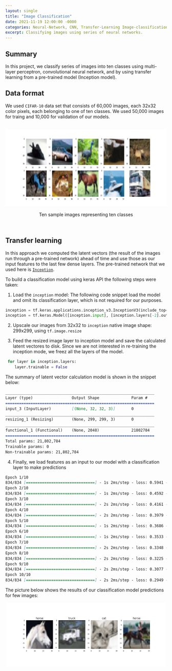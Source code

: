 ```yaml
---
layout: single
title: "Image Classification"
date: 2021-11-19 12:00:00 -0000
categories: Neural-Network, CNN, Transfer-Learning Image-classification TensorFlow Keras  
excerpt: Classifying images using series of neural networks. 
---
```


## Summary
In this project, we classify series of images into ten classes using multi-layer perceptron, convolutional neural network, and by using transfer learning from a pre-trained model (Inception model).


## Data format
We used `CIFAR-10` data set that consists of 60,000 images, each 32x32 color pixels, each belonging to one of ten classes. We used 50,000 images for traing and 10,000 for validation of our models. 

<br>
 
 <div align="center">
  <img src="/assets/images/blogs/ten_classes.png" width="600px" height="240" alt="Photo of a lighthouse.">
  <p>Ten sample images representing ten classes</p>
 </div>

<br>

## Transfer learning 
In this approach we computed the latent vectors (the result of the images run through a pre-trained network) ahead of time and use those as our input features to the last few dense layers. The pre-trained network that we used here is [`Inception`](https://keras.io/applications/). 

To build a classification model using keras API the following steps were taken:
1. Load the `inception` model:
  The following code snippet load the model and omit its classification layer, which is not required for our purposes. 
  ```python
  inception = tf.keras.applications.inception_v3.InceptionV3(include_top=True, input_shape=(299, 299, 3))
  inception = tf.keras.Model([inception.input], [inception.layers[-2].output]) # manually discard prediction layer
  ```
2. Upscale our images from 32x32 to `inception` native image shape: 299x299, using `tf.image.resize`

3. Feed the resized image layer to inception model and save the calculated latent vectores to disk. Since we are not interested in re-training the inception mode, we freez all the layers of the model.


```python
 for layer in inception.layers:
    layer.trainable = False  
``` 
The summary of latent vector calculation model is shown in the snippet below:

```markdown
_________________________________________________________________
Layer (type)                 Output Shape              Param #   
=================================================================
input_3 (InputLayer)         [(None, 32, 32, 3)]       0         
_________________________________________________________________
resizing_1 (Resizing)        (None, 299, 299, 3)       0         
_________________________________________________________________
functional_1 (Functional)    (None, 2048)              21802784  
=================================================================
Total params: 21,802,784
Trainable params: 0
Non-trainable params: 21,802,784
```

4. Finally, we load features as an input to our model with a classification layer to make predictions

```markdown
Epoch 1/10
834/834 [==============================] - 1s 2ms/step - loss: 0.5941 - accuracy: 0.7976
Epoch 2/10
834/834 [==============================] - 1s 2ms/step - loss: 0.4592 - accuracy: 0.8406
Epoch 3/10
834/834 [==============================] - 2s 2ms/step - loss: 0.4161 - accuracy: 0.8552
Epoch 4/10
834/834 [==============================] - 2s 2ms/step - loss: 0.3979 - accuracy: 0.8605
Epoch 5/10
834/834 [==============================] - 1s 2ms/step - loss: 0.3686 - accuracy: 0.8704
Epoch 6/10
834/834 [==============================] - 1s 2ms/step - loss: 0.3533 - accuracy: 0.8754
Epoch 7/10
834/834 [==============================] - 2s 2ms/step - loss: 0.3348 - accuracy: 0.8822
Epoch 8/10
834/834 [==============================] - 2s 2ms/step - loss: 0.3225 - accuracy: 0.8843
Epoch 9/10
834/834 [==============================] - 2s 2ms/step - loss: 0.3077 - accuracy: 0.8901
Epoch 10/10
834/834 [==============================] - 2s 2ms/step - loss: 0.2949 - accuracy: 0.8935
```
 
The picture below shows the results of our classification model predictions for few images:

<div align="center">
  <img src="/assets/images/blogs/pred_labels.png" width="500px" height="200">
</div>

